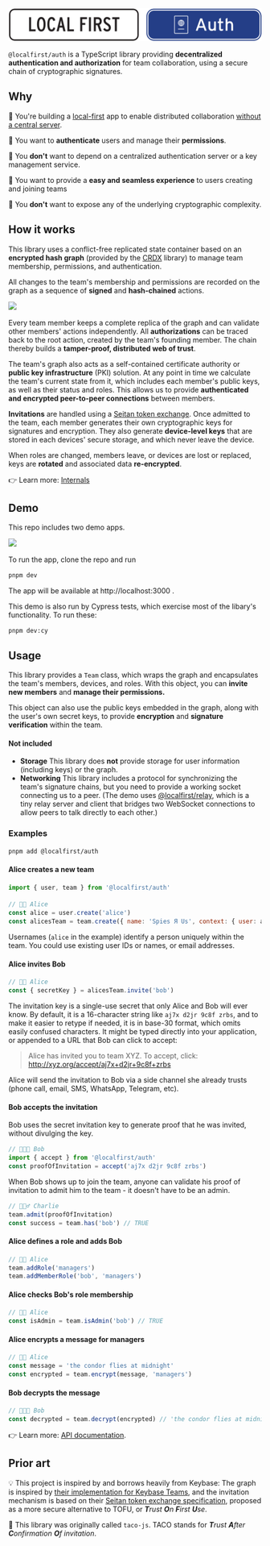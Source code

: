 <img src="https://raw.githubusercontent.com/local-first-web/branding/main/svg/auth-h.svg"
width="600" alt="@localfirst/auth logo" />

`@localfirst/auth` is a TypeScript library providing **decentralized authentication and
authorization** for team collaboration, using a secure chain of cryptographic signatures.

## Why

🤝 You're building a [local-first](http://inkandswitch.com/local-first.html) app to enable
distributed collaboration [without a central
server](http://medium.com/all-the-things/a-web-application-with-no-web-server-61000a6aed8f).

🔑 You want to **authenticate** users and manage their **permissions**.

🚫 You **don't** want to depend on a centralized authentication server or a key management service.

💙 You want to provide a **easy and seamless experience** to users creating and joining teams

🤔 You **don't** want to expose any of the underlying cryptographic complexity.

## How it works

This library uses a conflict-free replicated state container based on an **encrypted hash graph**
(provided by the [CRDX](packages/crdx) library) to manage team membership,
permissions, and authentication.

All changes to the team's membership and permissions are recorded on the graph as a
sequence of **signed** and **hash-chained** actions.

![](./docs/img/sigchain-med.png)

Every team member keeps a complete replica of the graph and can validate other members'
actions independently. All **authorizations** can be traced back to the root action, created by the team's founding member. The chain
thereby builds a **tamper-proof, distributed web of trust**.

The team's graph also acts as a self-contained certificate authority or **public key
infrastructure** (PKI) solution. At any point in time we calculate the team's current state from it,
which includes each member's public keys, as well as their status and roles. This allows us to
provide **authenticated and encrypted peer-to-peer connections** between members.

**Invitations** are handled using a [Seitan token
exchange](https://book.keybase.io/docs/teams/seitan). Once admitted to the team, each member
generates their own cryptographic keys for signatures and encryption. They also generate
**device-level keys** that are stored in each devices' secure storage, and which never leave the
device.

When roles are changed, members leave, or devices are lost or replaced, keys are **rotated** and
associated data **re-encrypted**.

👉 Learn more: [Internals](./docs/internals.md)

## Demo

This repo includes two demo apps.

![](docs/img/demo.gif)

To run the app, clone the repo and run

```bash
pnpm dev
```

The app will be available at http://localhost:3000 .

This demo is also run by Cypress tests, which exercise most of the libary's functionality. To run these:

```
pnpm dev:cy
```

## Usage

This library provides a `Team` class, which wraps the graph and encapsulates the team's
members, devices, and roles. With this object, you can **invite new members** and **manage their
permissions.**

This object can also use the public keys embedded in the graph, along with the user's own
secret keys, to provide **encryption** and **signature verification** within the team.

#### Not included

- **Storage** This library does **not** provide storage for user information (including keys) or the
  graph.
- **Networking** This library includes a protocol for synchronizing the team's signature chains, but
  you need to provide a working socket connecting us to a peer. (The demo uses [@localfirst/relay](https://github.com/local-first-web/relay), which is a tiny relay server and client that bridges two WebSocket connections to allow peers to talk directly to each other.)

### Examples

```bash
pnpm add @localfirst/auth
```

#### Alice creates a new team

```js
import { user, team } from '@localfirst/auth'

// 👩🏾 Alice
const alice = user.create('alice')
const alicesTeam = team.create({ name: 'Spies Я Us', context: { user: alice } })
```

Usernames (`alice` in the example) identify a person uniquely within the team. You could use
existing user IDs or names, or email addresses.

#### Alice invites Bob

```js
// 👩🏾 Alice
const { secretKey } = alicesTeam.invite('bob')
```

The invitation key is a single-use secret that only Alice and Bob will ever know. By default, it is
a 16-character string like `aj7x d2jr 9c8f zrbs`, and to make it easier to retype if needed, it is
in base-30 format, which omits easily confused characters. It might be typed directly into your
application, or appended to a URL that Bob can click to accept:

> Alice has invited you to team XYZ. To accept, click: http://xyz.org/accept/aj7x+d2jr+9c8f+zrbs

Alice will send the invitation to Bob via a side channel she already trusts (phone call, email, SMS,
WhatsApp, Telegram, etc).

#### Bob accepts the invitation

Bob uses the secret invitation key to generate proof that he was invited, without divulging the key.

```js
// 👨🏻‍🦲 Bob
import { accept } from '@localfirst/auth'
const proofOfInvitation = accept('aj7x d2jr 9c8f zrbs')
```

When Bob shows up to join the team, anyone can validate his proof of invitation to admit him to the
team - it doesn't have to be an admin.

```js
// 👳🏽‍♂️ Charlie
team.admit(proofOfInvitation)
const success = team.has('bob') // TRUE
```

#### Alice defines a role and adds Bob

```js
// 👩🏾 Alice
team.addRole('managers')
team.addMemberRole('bob', 'managers')
```

#### Alice checks Bob's role membership

```js
// 👩🏾 Alice
const isAdmin = team.isAdmin('bob') // TRUE
```

#### Alice encrypts a message for managers

```js
// 👩🏾 Alice
const message = 'the condor flies at midnight'
const encrypted = team.encrypt(message, 'managers')
```

#### Bob decrypts the message

```js
// 👨🏻‍🦲 Bob
const decrypted = team.decrypt(encrypted) // 'the condor flies at midnight'
```

👉 Learn more: [API documentation](./docs/api.md).

## Prior art

💡 This project is inspired by and borrows heavily from Keybase: The graph is inspired by
[their implementation for Keybase Teams](https://keybase.io/docs/team), and the invitation mechanism
is based on their [Seitan token exchange specification](https://keybase.io/docs/teams/seitan_v2),
proposed as a more secure alternative to TOFU, or _**T**rust **O**n **F**irst **U**se_.

🌮 This library was originally called `taco-js`. TACO stands for _**T**rust **A**fter
**C**onfirmation **O**f invitation_.
